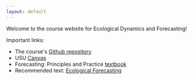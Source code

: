 ```yaml
---
layout: default
---
```


Welcome to the course website for Ecological Dynamics and Forecasting!

Important links:

* The course's [Github repository](https://github.com/pbadler/forecasting-dynamics-course)
* USU [Canvas](https://usu.instructure.com/)
* Forecasting: Principles and Practice [textbook](https://otexts.org/fpp2/)
* Recommended text: [Ecological Forecasting](https://press.princeton.edu/titles/11048.html)
